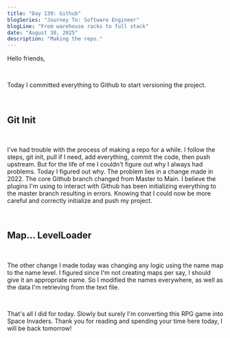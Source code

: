 ```yaml
---
title: "Day 139: Github"
blogSeries: "Journey To: Software Engineer"
blogLine: "From warehouse racks to full stack"
date: "August 30, 2025"
description: "Making the repo."
---
```


Hello friends,

<br>

Today I committed everything to Github to start versioning the project.

<br>

## Git Init

<br>

I've had trouble with the process of making a repo for a while. I follow the steps, git init, pull if I need, add everything, commit the code, then push upstream. But for the life of me I couldn't figure out why I always had problems. Today I figured out why. The problem lies in a change made in 2022. The core Github branch changed from Master to Main. I believe the plugins I'm using to interact with Github has been initializing everything to the master branch resulting in errors. Knowing that I could now be more careful and correctly initialize and push my project.

<br>

## Map... LevelLoader

<br>

The other change I made today was changing any logic using the name map to the name level. I figured since I'm not creating maps per say, I should give it an appropriate name. So I modified the names everywhere, as well as the data I'm retrieving from the text file.

<br>

That's all I did for today. Slowly but surely I'm converting this RPG game into Space Invaders. Thank you for reading and spending your time here today, I will be back tomorrow!
